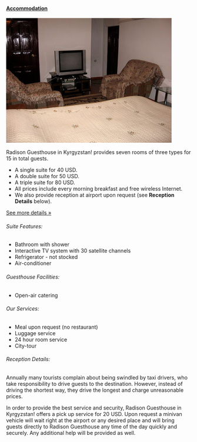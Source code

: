 #### [Accommodation](/accommodation "Accommodation")

![Radison suite](/img/suite.jpeg "Radison suite")

Radison Guesthouse in Kyrgyzstan! provides seven rooms of three types for 15 in total guests.

* A single suite for 40 USD.
* A double suite for 50 USD.
* A triple suite for 80 USD.
* All prices include every morning breakfast and free wireless Internet.
* We also provide reception at airport upon request (see **Reception Details** below).

<a href="/accommodation" class="more small button">See more details »</a>

###### Suite Features:

* Bathroom with shower</li>
* Interactive TV system with 30 satellite channels
* Refrigerator - not stocked
* Air-conditioner

###### Guesthouse Facilities:

* Open-air catering

###### Our Services:

* Meal upon request (no restaurant)
* Luggage service
* 24 hour room service
* City-tour

###### Reception Details:

Annually many tourists complain about being swindled by taxi drivers, who take responsibility to drive guests to the destination. However, instead of driving the shortest way, they drive the longest and charge unreasonable prices.

In order to provide the best service and security, Radison Guesthouse in Kyrgyzstan! offers a pick up service for 20 USD. Upon request a minivan vehicle will wait right at the airport or any desired place and will bring guests directly to Radison Guesthouse any time of the day quickly and securely. Any additional help will be provided as well.